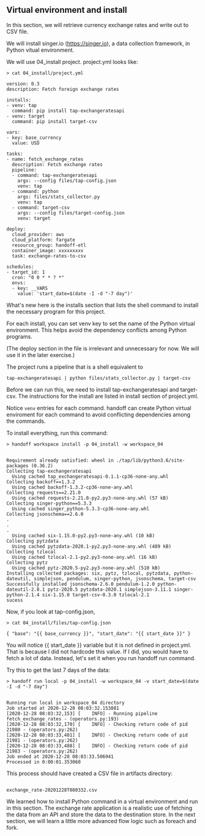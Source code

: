 ## Virtual environment and install

In this section, we will retrieve currency exchange rates and write out to CSV
file.

We will install singer.io (https://singer.io), a data collection framework,
in Python vitual environment.



We will use 04_install project. project.yml looks like:

```shell
> cat 04_install/project.yml
```

```shell
version: 0.3
description: Fetch foreign exchange rates

installs:
- venv: tap
  command: pip install tap-exchangeratesapi
- venv: target
  command: pip install target-csv

vars:
- key: base_currency
  value: USD

tasks:
- name: fetch_exchange_rates
  description: Fetch exchange rates
  pipeline:
  - command: tap-exchangeratesapi
    args: --config files/tap-config.json
    venv: tap
  - command: python
    args: files/stats_collector.py
    venv: tap
  - command: target-csv
    args: --config files/target-config.json
    venv: target

deploy:
  cloud_provider: aws
  cloud_platform: fargate
  resource_group: handoff-etl
  container_image: xxxxxxxxv
  task: exchange-rates-to-csv

schedules:
- target_id: 1
  cron: "0 0 * * ? *"
  envs:
  - key: __VARS
    value: 'start_date=$(date -I -d "-7 day")'

```


What's new here is the installs section that lists the shell command to
install the necessary program for this project.

For each install, you can set venv key to set the name of the Python virtual
environment. This helps avoid the dependency conflicts among Python programs.

(The deploy section in the file is irrelevant and unnecessary for now.
We will use it in the later exercise.)



The project runs a pipeline that is a shell equivalent to

    tap-exchangeratesapi | python files/stats_collector.py | target-csv



Before we can run this, we need to install tap-exchangeratesapi and target-csv.
The instructions for the install are listed in install section of project.yml.

Notice `venv` entries for each command. handoff can create Python virtual
enviroment for each command to avoid conflicting dependencies among the
commands.

To install everything, run this command:

```shell
> handoff workspace install -p 04_install -w workspace_04
```
```shell

Requirement already satisfied: wheel in ./tap/lib/python3.6/site-packages (0.36.2)
Collecting tap-exchangeratesapi
  Using cached tap_exchangeratesapi-0.1.1-cp36-none-any.whl
Collecting backoff==1.3.2
  Using cached backoff-1.3.2-cp36-none-any.whl
Collecting requests==2.21.0
  Using cached requests-2.21.0-py2.py3-none-any.whl (57 kB)
Collecting singer-python==5.3.3
  Using cached singer_python-5.3.3-cp36-none-any.whl
Collecting jsonschema==2.6.0
.
.
.
  Using cached six-1.15.0-py2.py3-none-any.whl (10 kB)
Collecting pytzdata
  Using cached pytzdata-2020.1-py2.py3-none-any.whl (489 kB)
Collecting tzlocal
  Using cached tzlocal-2.1-py2.py3-none-any.whl (16 kB)
Collecting pytz
  Using cached pytz-2020.5-py2.py3-none-any.whl (510 kB)
Installing collected packages: six, pytz, tzlocal, pytzdata, python-dateutil, simplejson, pendulum, singer-python, jsonschema, target-csv
Successfully installed jsonschema-2.6.0 pendulum-1.2.0 python-dateutil-2.8.1 pytz-2020.5 pytzdata-2020.1 simplejson-3.11.1 singer-python-2.1.4 six-1.15.0 target-csv-0.3.0 tzlocal-2.1
sucess
```

Now, if you look at tap-config.json,

```shell
> cat 04_install/files/tap-config.json
```

```shell
{ "base": "{{ base_currency }}", "start_date": "{{ start_date }}" }

```
You will notice {{ start_date }} variable but it is not defined in
project.yml. That is because I did not hardcode this value. If I did, you would
have to fetch a lot of data. Instead, let's set it when you run handoff run command.

Try this to get the last 7 days of the data:

```shell
> handoff run local -p 04_install -w workspace_04 -v start_date=$(date -I -d "-7 day")
```
```shell

Running run local in workspace_04 directory
Job started at 2020-12-28 08:03:32.153881
[2020-12-28 08:03:32,153] [    INFO] - Running pipeline fetch_exchange_rates - (operators.py:193)
[2020-12-28 08:03:32,170] [    INFO] - Checking return code of pid 21980 - (operators.py:262)
[2020-12-28 08:03:33,481] [    INFO] - Checking return code of pid 21981 - (operators.py:262)
[2020-12-28 08:03:33,488] [    INFO] - Checking return code of pid 21983 - (operators.py:262)
Job ended at 2020-12-28 08:03:33.506941
Processed in 0:00:01.353060
```



This process should have created a CSV file in artifacts directory:

```shell

exchange_rate-20201228T080332.csv
```


We learned how to install Python command in a virtual environment and run
in this section. The exchange rate application is a realistic use of fetching
the data from an API and store the data to the destination store.
In the next section, we will learn a little more advanced flow logic
such as foreach and fork.

